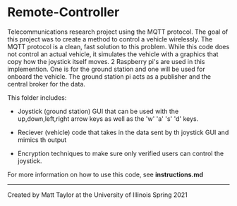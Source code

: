# Remote-Controller

Telecommunications research project using the MQTT protocol. The goal of this project was to create a method to control a vehicle wirelessly. The MQTT protocol is a clean, fast solution to this problem. While this code does not control an actual vehicle, it simulates the vehicle with a graphics that copy how the joystick itself moves. 2 Raspberry pi's are used in this implemention. One is for the ground station and one will be used for onboard the vehicle. The ground station pi acts as a publisher and the central broker for the data. 

This folder includes:

- Joystick (ground station) GUI that can be used with the up,down,left,right arrow keys as well as the 'w' 'a' 's' 'd' keys. 

- Reciever (vehicle) code that takes in the data sent by th joystick GUI and mimics th output

- Encryption techniques to make sure only verified users can control the joystick.

For more information on how to use this code, see **instructions.md**

---

Created by Matt Taylor at the University of Illinois Spring 2021

